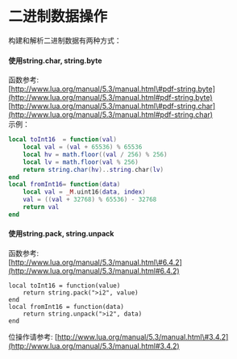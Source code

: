 # 二进制数据操作

构建和解析二进制数据有两种方式：

#### 使用string.char, string.byte

函数参考:  
[http://www.lua.org/manual/5.3/manual.html\#pdf-string.byte](http://www.lua.org/manual/5.3/manual.html#pdf-string.byte)  
[http://www.lua.org/manual/5.3/manual.html\#pdf-string.char](http://www.lua.org/manual/5.3/manual.html#pdf-string.char)  
 示例：  


```lua
local toInt16  = function(val)
	local val = (val + 65536) % 65536
	local hv = math.floor((val / 256) % 256) 
	local lv = math.floor(val % 256)
	return string.char(hv)..string.char(lv)
end
local fromInt16= function(data)
	local val = _M.uint16(data, index)
	val = ((val + 32768) % 65536) - 32768
	return val
end
```

#### 使用string.pack, string.unpack

函数参考:  
[http://www.lua.org/manual/5.3/manual.html\#6.4.2](http://www.lua.org/manual/5.3/manual.html#6.4.2)

```
local toInt16 = function(value)
	return string.pack(">i2", value)
end
local fromInt16 = function(data)
	return string.unpack(">i2", data)
end
```

位操作请参考: [http://www.lua.org/manual/5.3/manual.html\#3.4.2](http://www.lua.org/manual/5.3/manual.html#3.4.2)

